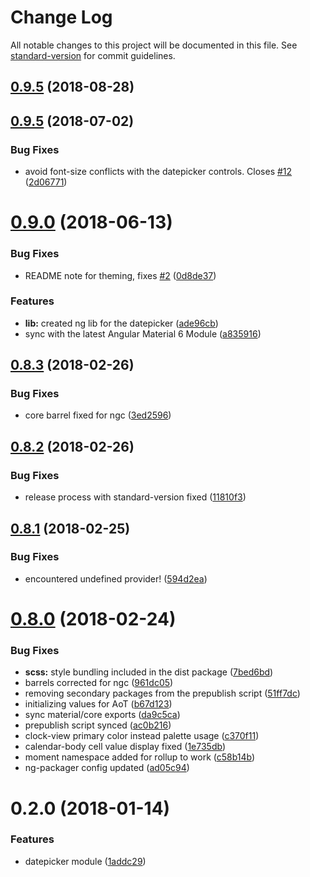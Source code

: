 # Change Log

All notable changes to this project will be documented in this file. See [standard-version](https://github.com/conventional-changelog/standard-version) for commit guidelines.

<a name="0.9.11"></a>
## [0.9.5](https://github.com/martindalec/material-datepicker/compare/v0.9.9...v0.9.11) (2018-08-28)

<a name="0.9.5"></a>
## [0.9.5](https://github.com/martindalec/material-datepicker/compare/v0.9.4...v0.9.5) (2018-07-02)


### Bug Fixes

* avoid font-size conflicts with the datepicker controls. Closes [#12](https://github.com/martindalec/material-datepicker/issues/12) ([2d06771](https://github.com/martindalec/material-datepicker/commit/2d06771))



<a name="0.9.0"></a>
# [0.9.0](https://github.com/martindalec/material-datepicker/compare/v0.8.3...v0.9.0) (2018-06-13)


### Bug Fixes

* README note for theming, fixes [#2](https://github.com/martindalec/material-datepicker/issues/2) ([0d8de37](https://github.com/martindalec/material-datepicker/commit/0d8de37))


### Features

* **lib:** created ng lib for the datepicker ([ade96cb](https://github.com/martindalec/material-datepicker/commit/ade96cb))
* sync with the latest Angular Material 6 Module ([a835916](https://github.com/martindalec/material-datepicker/commit/a835916))



<a name="0.8.3"></a>
## [0.8.3](https://github.com/martindalec/material-datepicker/compare/v0.8.2...v0.8.3) (2018-02-26)


### Bug Fixes

* core barrel fixed for ngc ([3ed2596](https://github.com/martindalec/material-datepicker/commit/3ed2596))



<a name="0.8.2"></a>
## [0.8.2](https://github.com/martindalec/material-datepicker/compare/v0.8.1...v0.8.2) (2018-02-26)


### Bug Fixes

* release process with standard-version fixed ([11810f3](https://github.com/martindalec/material-datepicker/commit/11810f3))



<a name="0.8.1"></a>

## [0.8.1](https://github.com/martindalec/material-datepicker/compare/v0.8.0...v0.8.1) (2018-02-25)

### Bug Fixes

* encountered undefined provider! ([594d2ea](https://github.com/martindalec/material-datepicker/commit/594d2ea))

<a name="0.8.0"></a>

# [0.8.0](https://github.com/martindalec/material-datepicker/compare/v0.7.0...v0.8.0) (2018-02-24)

### Bug Fixes

* **scss:** style bundling included in the dist package ([7bed6bd](https://github.com/martindalec/material-datepicker/commit/7bed6bd))
* barrels corrected for ngc ([961dc05](https://github.com/martindalec/material-datepicker/commit/961dc05))
* removing secondary packages from the prepublish script ([51ff7dc](https://github.com/martindalec/material-datepicker/commit/51ff7dc))
* initializing values for AoT ([b67d123](https://github.com/martindalec/material-datepicker/commit/b67d123))
* sync material/core exports ([da9c5ca](https://github.com/martindalec/material-datepicker/commit/da9c5ca))
* prepublish script synced ([ac0b216](https://github.com/martindalec/material-datepicker/commit/ac0b216))
* clock-view primary color instead palette usage ([c370f11](https://github.com/martindalec/material-datepicker/commit/c370f11))
* calendar-body cell value display fixed ([1e735db](https://github.com/martindalec/material-datepicker/commit/1e735db))
* moment namespace added for rollup to work ([c58b14b](https://github.com/martindalec/material-datepicker/commit/c58b14b))
* ng-packager config updated ([ad05c94](https://github.com/martindalec/material-datepicker/commit/ad05c94))

<a name="0.2.0"></a>

# 0.2.0 (2018-01-14)

### Features

* datepicker module ([1addc29](https://github.com/martindalec/material-datepicker/commit/1addc29))
